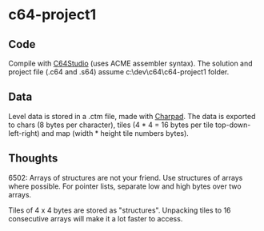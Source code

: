 # c64-project1

## Code

Compile with [C64Studio](https://github.com/GeorgRottensteiner/C64Studio) (uses ACME assembler syntax).
The solution and project file (.c64 and .s64) assume c:\dev\c64\c64-project1 folder.

## Data

Level data is stored in a .ctm file, made with [Charpad](http://www.subchristsoftware.com/charpad.htm).
The data is exported to chars (8 bytes per character), tiles (4 * 4 = 16 bytes per tile top-down-left-right) and map (width * height tile numbers bytes).

## Thoughts

6502: Arrays of structures are not your friend. Use structures of arrays where possible. For pointer lists, separate low and high bytes over two arrays.

Tiles of 4 x 4 bytes are stored as "structures". Unpacking tiles to 16 consecutive arrays will make it a lot faster to access. 